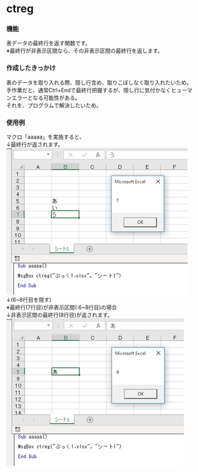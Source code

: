# ctreg
### 機能
表データの最終行を返す関数です。  
※最終行が非表示区間なら、その非表示区間の最終行を返します。

### 作成したきっかけ
表のデータを取り入れる際、隠し行含め、取りこぼしなく取り入れたいため。  
手作業だと、通常Ctrl+Endで最終行把握するが、隠し行に気付かなくヒューマンエラーとなる可能性がある。  
それを、プログラムで解決したいため。  

### 使用例
マクロ「aaaaa」を実施すると、  
↓最終行が返されます。  
![img](sono1n.PNG)
↓(6~8行目を隠す)  
※最終行(7行目)が非表示区間(:6~8行目)の場合  
↓非表示区間の最終行(8行目)が返されます。  
![img](sono2.PNG)

